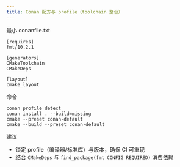 ```yaml
---
title: Conan 配方与 profile（toolchain 整合）
---
```


最小 conanfile.txt
```
[requires]
fmt/10.2.1

[generators]
CMakeToolchain
CMakeDeps

[layout]
cmake_layout
```

命令
```
conan profile detect
conan install . --build=missing
cmake --preset conan-default
cmake --build --preset conan-default
```

建议
- 锁定 profile（编译器/标准库）与版本，确保 CI 可重现
- 结合 `CMakeDeps` 与 `find_package(fmt CONFIG REQUIRED)` 消费依赖
